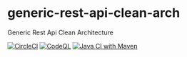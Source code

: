 # generic-rest-api-clean-arch
Generic Rest Api Clean Architecture

[![CircleCI](https://dl.circleci.com/status-badge/img/gh/sudoitir/generic-rest-api-clean-arch/tree/develop.svg?style=svg)](https://dl.circleci.com/status-badge/redirect/gh/sudoitir/generic-rest-api-clean-arch/tree/develop)
[![CodeQL](https://github.com/sudoitir/generic-rest-api-clean-arch/actions/workflows/codeql.yml/badge.svg?branch=develop)](https://github.com/sudoitir/generic-rest-api-clean-arch/actions/workflows/codeql.yml)
[![Java CI with Maven](https://github.com/sudoitir/generic-rest-api-clean-arch/actions/workflows/maven.yml/badge.svg?branch=develop)](https://github.com/sudoitir/generic-rest-api-clean-arch/actions/workflows/maven.yml)
